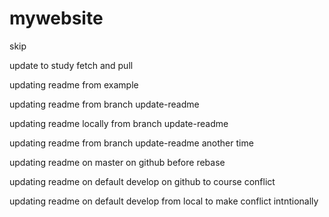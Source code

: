 # mywebsite
skip


update to study fetch and pull

updating readme from example

updating readme from branch update-readme
 
updating readme locally from branch update-readme 

updating readme from branch update-readme another time

updating readme on master on github before rebase

updating readme on default develop on github to course conflict


updating readme on default develop from local to make conflict intntionally